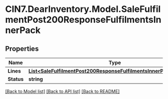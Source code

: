 # CIN7.DearInventory.Model.SaleFulfilmentPost200ResponseFulfilmentsInnerPack

## Properties

| Name       | Type                                                                                                                                          | Description | Notes      |
| ---------- | --------------------------------------------------------------------------------------------------------------------------------------------- | ----------- | ---------- |
| **Lines**  | [**List&lt;SaleFulfilmentPost200ResponseFulfilmentsInnerPackLinesInner&gt;**](SaleFulfilmentPost200ResponseFulfilmentsInnerPackLinesInner.md) |             | [optional] |
| **Status** | **string**                                                                                                                                    |             | [optional] |

[[Back to Model list]](../README.md#documentation-for-models) [[Back to API list]](../README.md#documentation-for-api-endpoints) [[Back to README]](../README.md)
